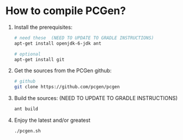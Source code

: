 How to compile PCGen?
=====================

1. Install the prerequisites:

    ```bash
    # need these  (NEED TO UPDATE TO GRADLE INSTRUCTIONS)
    apt-get install openjdk-6-jdk ant
    
    # optional
    apt-get install git
    ```

2. Get the sources from the PCGen github:

    ```bash
    # github
    git clone https://github.com/pcgen/pcgen
    ```

3. Build the sources: (NEED TO UPDATE TO GRADLE INSTRUCTIONS)

    ```bash
    ant build
    ```

4. Enjoy the latest and/or greatest

   ```bash
   ./pcgen.sh
   ```
